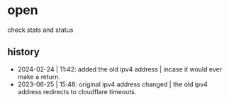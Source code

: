 # open
check stats and status

## history
* 2024-02-24 | 11:42: added the old ipv4 address | incase it would ever make a return.
* 2023-06-25 | 15:48: original ipv4 address changed | the old ipv4 address redirects to cloudflare timeouts.
